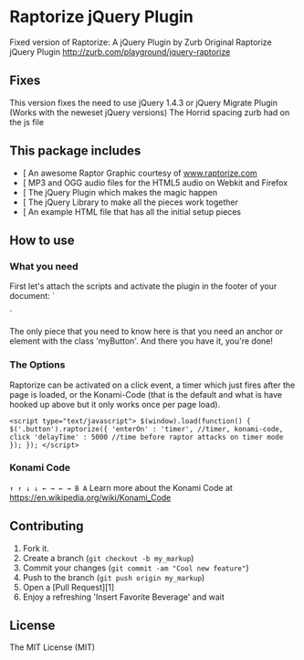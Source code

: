 Raptorize jQuery Plugin
=========

Fixed version of Raptorize: A jQuery Plugin by Zurb
Original Raptorize jQuery Plugin http://zurb.com/playground/jquery-raptorize


Fixes
------------
This version fixes the need to use jQuery 1.4.3 or jQuery Migrate Plugin (Works with the neweset jQuery versions)
The Horrid spacing zurb had on the js file

This package includes
------------
* [ An awesome Raptor Graphic courtesy of www.raptorize.com
* [ MP3 and OGG audio files for the HTML5 audio on Webkit and Firefox
* [ The jQuery Plugin which makes the magic happen
* [ The jQuery Library to make all the pieces work together
* [ An example HTML file that has all the initial setup pieces


How to use
------------

### What you need
First let's attach the scripts and activate the plugin in the footer of your document:
`<script src="http://cdnjs.cloudflare.com/ajax/libs/jquery/2.0.3/jquery.js"></script>
<script src="jquery.raptorize.2.0.js"></script>
<script type="text/javascript">
     $(window).load(function() {
          $('.myButton').raptorize();
     });
</script>`

The only piece that you need to know here is that you need an anchor or element with the class 'myButton'. And there you have it, you're done!

### The Options

Raptorize can be activated on a click event, a timer which just fires after the page is loaded, or the Konami-Code (that is the default and what is have hooked up above but it only works once per page load).

`<script type="text/javascript">
   $(window).load(function() {
      $('.button').raptorize({
        'enterOn' : 'timer', //timer, konami-code, click
        'delayTime' : 5000 //time before raptor attacks on timer mode
   });
});
</script>`


### Konami Code
`↑ ↑ ↓ ↓ ← → ← → B A`
Learn more about the Konami Code at https://en.wikipedia.org/wiki/Konami_Code

Contributing
------------

1. Fork it.
2. Create a branch (`git checkout -b my_markup`)
3. Commit your changes (`git commit -am "Cool new feature"`)
4. Push to the branch (`git push origin my_markup`)
5. Open a [Pull Request][1]
6. Enjoy a refreshing 'Insert Favorite Beverage' and wait

License
------------
The MIT License (MIT)
